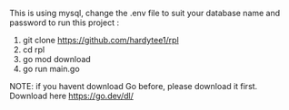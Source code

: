 This is using mysql, change the .env file to suit your database name and password
to run this project : 
1. git clone https://github.com/hardytee1/rpl
2. cd rpl
3. go mod download
4. go run main.go

NOTE: if you havent download Go before, please download it first. Download here https://go.dev/dl/
